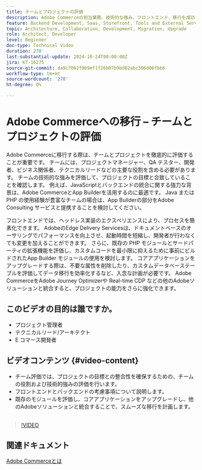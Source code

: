 ```yaml
---
title: チームとプロジェクトの評価
description: Adobe Commerceの担当業務、技術的な強み、フロントエンド、移行を成功させるためのバックエンドに関する考慮事項に焦点を当てて、チームとプロジェクトを評価します。
feature: Backend Development, Saas, Storefront, Tools and External Services
topic: Architecture, Collaboration, Development, Migration, Upgrade
role: Architect, Developer
level: Beginner
doc-type: Technical Video
duration: 270
last-substantial-update: 2024-10-24T00:00:00Z
jira: KT-16275
source-git-commit: da9c7062f0b9ef1f26b07b9bd02abc306d06fbb6
workflow-type: tm+mt
source-wordcount: '278'
ht-degree: 0%

---
```



# Adobe Commerceへの移行 – チームとプロジェクトの評価

Adobe Commerceに移行する際は、チームとプロジェクトを徹底的に評価することが重要です。 チームには、プロジェクトマネージャー、QA テスター、開発者、ビジネス関係者、テクニカルリードなどの主要な役割を含める必要があります。 チームの技術的な強みを評価して、プロジェクトの目標と合致していることを確認します。 例えば、JavaScriptとバックエンドの統合に関する強力な背景は、Adobe CommerceとApp Builderを活用するのに最適です。 Java または PHP の使用経験が豊富なチームの場合は、App Builderの部分をAdobe Consulting サービスと提携することを検討してください。

フロントエンドでは、ヘッドレス実装のエクスペリエンスにより、プロセスを簡素化できます。 AdobeのEdge Delivery Servicesは、ドキュメントベースのオーサリングでパフォーマンスを向上させ、起動時間を短縮し、開発者が行わなくても変更を加えることができます。 さらに、既存の PHP モジュールとサードパーティの拡張機能を評価し、カスタムコードを最小限に抑えるために事前にビルドされたApp Builder モジュールの使用を検討します。 コアアプリケーションをアップグレードする際は、不要な属性を削除したり、カスタムデータベーステーブルを評価してデータ移行を効率化するなど、入念な計画が必要です。 Adobe CommerceをAdobe Journey Optimizerや Real-time CDP などの他のAdobeソリューションと統合すると、プロジェクトの能力をさらに強化できます。

## このビデオの目的は誰ですか。

* プロジェクト管理者
* テクニカルリード/アーキテクト
* E コマース開発者

## ビデオコンテンツ {#video-content}

* チーム評価では、プロジェクトの目標との整合性を確保するための、チームの役割および技術的強みの評価を行います。
* フロントエンドとバックエンドの考慮事項について説明します。
* 既存のモジュールを評価し、コアアプリケーションをアップグレードし、他のAdobeソリューションと統合することで、スムーズな移行を計画します。
 
>[!VIDEO](https://video.tv.adobe.com/v/3435682/?learn=on)

## 関連ドキュメント

[Adobe Commerceとは ](https://experienceleague.adobe.com/en/docs/commerce-admin/start/about)
